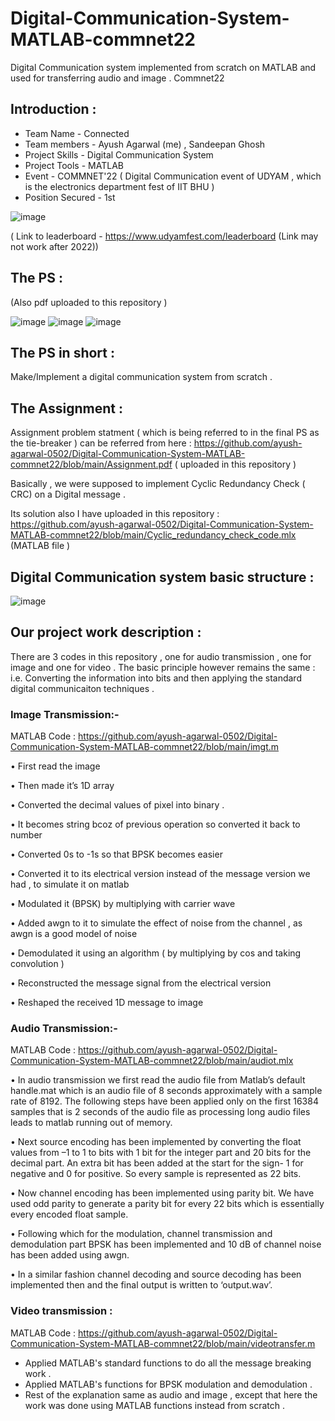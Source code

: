 # Digital-Communication-System-MATLAB-commnet22
Digital Communication system implemented from scratch on MATLAB and used for transferring audio and image . Commnet22 

## Introduction :

* Team Name - Connected 
* Team members - Ayush Agarwal (me) , Sandeepan Ghosh 
* Project Skills - Digital Communication System 
* Project Tools - MATLAB
* Event - COMMNET'22 ( Digital Communication event of UDYAM , which is the electronics department fest of IIT BHU ) 
* Position Secured - 1st

![image](https://user-images.githubusercontent.com/86561124/164150494-33162cc8-c796-4f37-b8d5-0fdec643fb31.png)

( Link to leaderboard - https://www.udyamfest.com/leaderboard (Link may not work after 2022)) 

## The PS :

(Also pdf uploaded to this repository ) 

![image](https://user-images.githubusercontent.com/86561124/164151205-bfdf5a38-02d0-4e28-8dae-305eaddd34f8.png)
![image](https://user-images.githubusercontent.com/86561124/164151212-afe69697-0baf-4bce-9001-5982b90532f6.png)
![image](https://user-images.githubusercontent.com/86561124/164151237-afadba80-cf53-48e9-98f0-e1f94ef1adce.png)

## The PS in short :

Make/Implement a digital communication system from scratch .

## The Assignment :

Assignment problem statment ( which is being referred to in the final PS as the tie-breaker ) can be referred from here : https://github.com/ayush-agarwal-0502/Digital-Communication-System-MATLAB-commnet22/blob/main/Assignment.pdf ( uploaded in this repository ) 

Basically , we were supposed to implement Cyclic Redundancy Check ( CRC) on a Digital message .

Its solution also I have uploaded in this repository : https://github.com/ayush-agarwal-0502/Digital-Communication-System-MATLAB-commnet22/blob/main/Cyclic_redundancy_check_code.mlx (MATLAB file ) 

## Digital Communication system basic structure :

![image](https://user-images.githubusercontent.com/86561124/164157897-1a0b707b-01aa-4908-a9ad-b341c5acac2a.png)

## Our project work description :

There are 3 codes in this repository , one for audio transmission , one for image and one for video . The basic principle however remains the same : i.e. Converting the information into bits and then applying the standard digital communicaiton techniques . 

### Image Transmission:-

MATLAB Code : https://github.com/ayush-agarwal-0502/Digital-Communication-System-MATLAB-commnet22/blob/main/imgt.m

• First read the image

• Then made it’s 1D array 

• Converted the decimal values of pixel into binary .

• It becomes string bcoz of previous operation so converted it back to 
number 

• Converted 0s to -1s so that BPSK becomes easier 

• Converted it to its electrical version instead of the message version we had 
, to simulate it on matlab 

• Modulated it (BPSK) by multiplying with carrier wave 

• Added awgn to it to simulate the effect of noise from the channel , as awgn 
is a good model of noise 

• Demodulated it using an algorithm ( by multiplying by cos and taking 
convolution ) 

• Reconstructed the message signal from the electrical version 

• Reshaped the received 1D message to image

### Audio Transmission:-

MATLAB Code : https://github.com/ayush-agarwal-0502/Digital-Communication-System-MATLAB-commnet22/blob/main/audiot.mlx

• In audio transmission we first read the audio file from Matlab’s default 
handle.mat which is an audio file of 8 seconds approximately with a sample 
rate of 8192. The following steps have been applied only on the first 16384 
samples that is 2 seconds of the audio file as processing long audio files 
leads to matlab running out of memory.

• Next source encoding has been implemented by converting the float values 
from –1 to 1 to bits with 1 bit for the integer part and 20 bits for the 
decimal part. An extra bit has been added at the start for the sign- 1 for 
negative and 0 for positive. So every sample is represented as 22 bits.

• Now channel encoding has been implemented using parity bit. We have 
used odd parity to generate a parity bit for every 22 bits which is essentially 
every encoded float sample. 

• Following which for the modulation, channel transmission and 
demodulation part BPSK has been implemented and 10 dB of channel noise 
has been added using awgn. 

• In a similar fashion channel decoding and source decoding has been 
implemented then and the final output is written to ‘output.wav’.

### Video transmission :

MATLAB Code : https://github.com/ayush-agarwal-0502/Digital-Communication-System-MATLAB-commnet22/blob/main/videotransfer.m

* Applied MATLAB's standard functions to do all the message breaking work .
* Applied MATLAB's functions for BPSK modulation and demodulation .
* Rest of the explanation same as audio and image , except that here the work was done using MATLAB functions instead from scratch .
